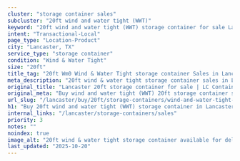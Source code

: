 ```yaml
---
cluster: "storage container sales"
subcluster: "20ft wind and water tight (WWT)"
keyword: "20ft wind and water tight (WWT) storage container for sale Lancaster, TX"
intent: "Transactional-Local"
page_type: "Location-Product"
city: "Lancaster, TX"
service_type: "storage container"
condition: "Wind & Water Tight"
size: "20ft"
title_tag: "20ft Wm0 Wind & Water Tight storage container Sales in Lancaster | LC Container"
meta_description: "20ft wind & water tight storage container sales in Lancaster. Fast delivery, competitive pricing. Serving storage containers area. Quote ID: 95N. Call (214) 524-4168 for your free quote today."
original_title: "Lancaster 20ft storage container for sale | LC Container"
original_meta: "Buy wind and water tight (WWT) 20ft storage container sale with local delivery in Lancaster, TX. LC Container — local Since 2003. Request a fast quote today."
url_slug: "/lancaster/buy/20ft/storage-containers/wind-and-water-tight-wwt"
h1: "Buy 20ft wind and water tight (WWT) storage container in Lancaster"
internal_links: "/lancaster/storage-containers/sales"
priority: 3
notes: ""
noindex: true
image_alt: "20ft wind & water tight storage container available for delivery in Lancaster"
last_updated: "2025-10-20"
---
```


<!-- TODO: Add unique city/inventory copy, images, and internal links here. -->
